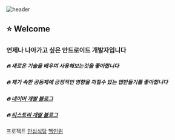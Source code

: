 ![header](https://capsule-render.vercel.app/api?type=waving&color=black)


## :star: Welcome

### 언제나 나아가고 싶은 안드로이드 개발자입니다
##### :fire: 새로운 기술을 배우며 사용해보는것을 좋아합니다
##### :fire: 제가 속한 공동체에 긍정적인 영향을 끼칠수 있는 앱만들기를 좋아합니다
##### :fire: [네이버 개발 블로그](https://blog.naver.com/wjdtkdgns234) 
##### :fire: [티스토리 개발 블로그](https://rogue-one.tistory.com/)


프로젝트
[안심식당](https://github.com/wjdtkdgns777/smartfinder)
[헬인원](https://github.com/wjdtkdgns777/HealthInOne)


<!--
**wjdtkdgns777/wjdtkdgns777** is a ✨ _special_ ✨ repository because its `README.md` (this file) appears on your GitHub profile.

Here are some ideas to get you started:

- 🔭 I’m currently working on ...
- 🌱 I’m currently learning ...
- 👯 I’m looking to collaborate on ...
- 🤔 I’m looking for help with ...
- 💬 Ask me about ...
- 📫 How to reach me: ...
- 😄 Pronouns: ...
- ⚡ Fun fact: ...
-->
